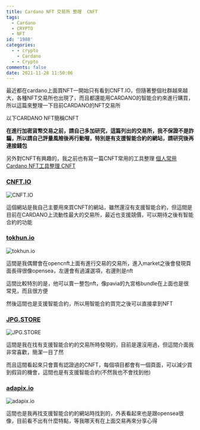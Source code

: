 ```yaml
---
title: Cardano NFT 交易所 整理  CNFT
tags:
  - Cardano
  - CRYPTO
  - NFT
id: '1988'
categories:
  - - crypto
    - Cardano
  - - Crypto
comments: false
date: 2021-11-28 11:50:06
---
```


最近都在cardano上面買NFT一開始只有看到CNFT.IO，但隨著整個社群越來越大，各種NFT交易所也出現了，而且都還能用CARDANO的智能合約來進行購買，所以這篇來整理一下目前CARDANO的NFT交易所

以下CARDANO NFT簡稱CNFT

**在進行加密貨幣交易之前，請自己多加研究，這篇列出的交易所，我不保證不是詐騙，所以請自己評量風險後再行動喔，特別是有支援智能合約的網站，請研究後再連接錢包**

另外對CNFT有興趣的，我之前也有寫一篇CNFT常用的工具整理 [個人常用Cardano NFT工具整理 CNFT](https://blog.devcker.com/cardano-nft-site/ "個人常用Cardano NFT工具整理  CNFT")



### [CNFT.IO](https://www.cnft.io/ "CNFT.IO")

![CNFT.IO](https://blog.devcker.com/wp-content/uploads/2021/10/firefox_juaR6T8mqk-1024x474.png)

這個網站是我自己主要用來買CNFT的網站，雖然還沒有支援智能合約，但這間是目前在CARDANO上流動性最大的交易所，最近也支援競價，可以期待之後有智能合約的功能

### [tokhun.io](http://tokhun.io "tokhun.io")

![tokhun.io](https://blog.devcker.com/wp-content/uploads/2021/11/firefox_15zBDyagwH-1024x477.png)

這間是我偶爾會在opencnft上面有進行交易的交易所，進入market之後會發現頁面長得很像opensea，左邊會有過濾選項，右邊則是nft

這間比較特別的是，他可以賣一整包nft，像pavia的九宮格bundle在上面也是很常見，而且很方便

然後這間也是支援智能合約，所以用智能合約買完之後可以直接拿到NFT

### [JPG.STORE](https://www.jpg.store/ "JPG.STORE")

![JPG.STORE](https://blog.devcker.com/wp-content/uploads/2021/11/firefox_QoRv9TPR9l-1024x472.png)

這間是我在找有支援智能合約的交易所時發現的，目前是還沒用過，但這間介面我非常喜歡，簡潔一目了然

而且這間看起來只會賣有認證過的CNFT，每個項目都會有一個頁面，可以減少買到假貨的機會，這間也是有支援智能合約(不然我也不會找到他)

### [adapix.io](https://app.adapix.io/ "adapix.io")

![adapix.io](https://blog.devcker.com/wp-content/uploads/2021/11/firefox_jw0P5jodyl-1024x475.png)

這間也是我再找支援智能合約的網站時找到的，外表看起來也是跟opensea很像，目前看不出有什麼特點，等我哪天有在上面交易再來分享心得